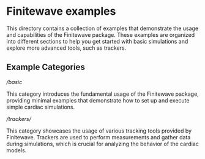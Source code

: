 # Finitewave examples

This directory contains a collection of examples that demonstrate the usage and capabilities of the Finitewave package.
These examples are organized into different sections to help you get started with basic simulations and explore more advanced tools, such as trackers.

## Example Categories

*/basic*

This category introduces the fundamental usage of the Finitewave package,
providing minimal examples that demonstrate how to set up and execute simple cardiac simulations.

*/trackers/*

This category showcases the usage of various tracking tools provided by Finitewave.
Trackers are used to perform measurements and gather data during simulations,
which is crucial for analyzing the behavior of the cardiac models.
